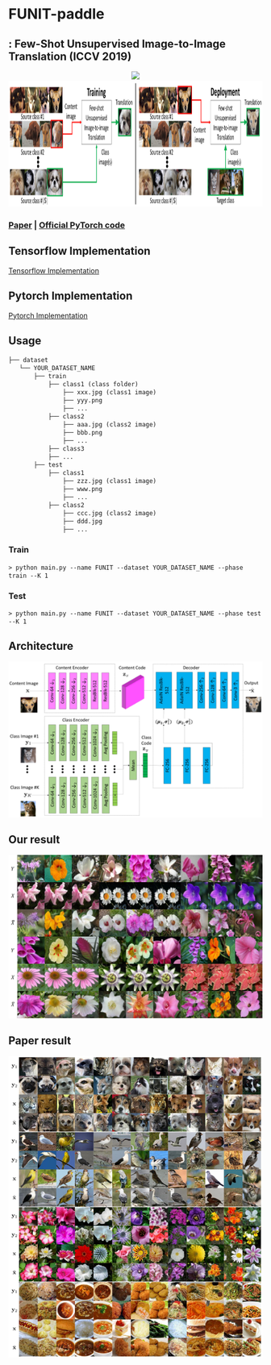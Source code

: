 # FUNIT-paddle
## : Few-Shot Unsupervised Image-to-Image Translation (ICCV 2019)

<div align="center">
 <img src="./assets/animal.gif">
 <img src="./assets/process.png" height=250>
</div>

### [Paper](https://arxiv.org/abs/1905.01723) | [Official PyTorch code](https://github.com/NVlabs/FUNIT)

## Tensorflow Implementation
[Tensorflow Implementation](https://github.com/taki0112/FUNIT-Tensorflow)

## Pytorch Implementation
[Pytorch Implementation](https://github.com/znxlwm/FUNIT-pytorch)

## Usage
```
├── dataset
   └── YOUR_DATASET_NAME
       ├── train
           ├── class1 (class folder)
               ├── xxx.jpg (class1 image)
               ├── yyy.png
               ├── ...
           ├── class2
               ├── aaa.jpg (class2 image)
               ├── bbb.png
               ├── ...
           ├── class3
           ├── ...
       ├── test
           ├── class1
               ├── zzz.jpg (class1 image)
               ├── www.png
               ├── ...
           ├── class2
               ├── ccc.jpg (class2 image)
               ├── ddd.jpg
               ├── ...
```

### Train
```
> python main.py --name FUNIT --dataset YOUR_DATASET_NAME --phase train --K 1
```

### Test
```
> python main.py --name FUNIT --dataset YOUR_DATASET_NAME --phase test --K 1
```

## Architecture
![architecture](./assets/architecture.png)

## Our result
![our_result](./assets/our_result.jpg)

## Paper result
![paper_result](./assets/funit_example.jpg)
